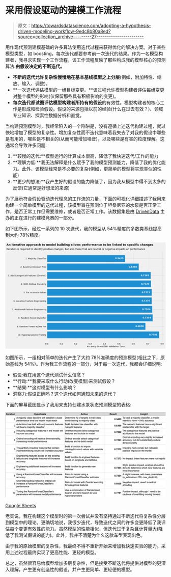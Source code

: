 # 采用假设驱动的建模工作流程

> 原文：<https://towardsdatascience.com/adopting-a-hypothesis-driven-modeling-workflow-9edc8b80a8ed?source=collection_archive---------27----------------------->

用作现代预测建模基础的许多算法使用迭代过程来获得优化的解决方案。对于某些模型类型，如 boosting，每次迭代都要参考前一次迭代的结果。作为一名模型构建者，我寻求实现一个工作流程，该工作流程反映了那些构成我的模型核心的预测算法:**由假设决定的不断迭代。**

*   **不断的迭代允许复杂性慢慢地在基本基线模型之上分层**(例如，附加特性、缩放、输入、调整)。
*   **一次迭代评估模型的一组目标变更。**该过程允许模型构建者评估每组变更对整个模型的影响(仅保留那些具有积极影响的变更)。
*   **每次迭代都试图评估模型构建者所持有的假设**的有效性。模型构建者的核心工作是形成和检验假设。假设的来源包括以前的经验(什么在过去有效？)、领域专业知识、探索性数据分析和直觉。

当构建预测模型时，我经常陷入的一个陷阱是，没有遵循上述迭代构建过程，就过快地增加了模型的复杂性。增加复杂性而不迭代意味着我失去了对我的假设中哪些是有用的，哪些是不相关的(从而可能增加噪音)，以及哪些是有害的粒度理解。这通常会导致许多问题:

1.  **较慢的迭代:**模型运行的计算成本很高，降低了我快速迭代/工作的能力
2.  **理解力低:**我无法解释是什么赋予了我的模型预测能力，降低了我的优化能力。此外，该模型经常是不必要的复杂(例如，更简单的模型将实现类似的性能)
3.  **更少的想法:**我产生好的假设的能力降低了，因为我从模型中得不到太多的反馈(它通常是好想法的来源)

为了展示符合假设驱动迭代理念的工作流的力量，下面的可视化详细描述了我用来构建一个简单模型的迭代过程，该模型旨在预测位于坦桑尼亚的水泵是否正常工作，是否正常工作但需要维修，或者是否正常工作。该数据集是由 [DrivenData](https://www.drivendata.org/competitions/7/pump-it-up-data-mining-the-water-table/) 主办的正在进行的建模竞赛的一部分。

如下图所示，经过一系列的 10 次迭代，我的模型从 54%精度的多数类基线提高到大约 78%精度。

![](img/4dfcc72217f51d1998fcc9fa4f0a2d94.png)

如图所示，一组相对简单的迭代产生了大约 78%准确度的预测模型(相比之下，原始基线为 54%)。作为我工作流程的一部分，对于每一次迭代，我都会详细说明:

*   假设:我在用这个迭代测试什么信念？
*   **行动:**我要采取什么行动(改变模型)来测试假设？
*   **结果:**这对模型有什么影响？
*   洞察力:假设正确吗？这个迭代如何通知未来的迭代？

下面的屏幕截图显示了我用来支持创建水泵状态预测模型的表格:

![](img/b2249c2c4e677dd027670cb173ca0ccf.png)

[Google Sheets](https://docs.google.com/spreadsheets/d/1ZXQ4y-DpZ-RmY7h6sKeYUTcGnYphLDSfk-AbrpNc0r0/edit?usp=sharing)

老实说，我在构建这个模型时的第一次尝试并没有坚持通过不断迭代将复杂性分层到模型中的理论。更确切地说，我很少迭代，导致迭代之间的许多变更降低了我评估每个变更有效性的能力。虽然模型的性能相似，但迭代过于复杂且计算量大(降低了我测试假设的能力)。此外，我并不清楚为什么这款车型表现出色。

由于我的原始模型的复杂性，我最终不得不重新开始来增加我快速实验的能力。采用上述过程最终实现了更高性能、更轻的模型。

总之，虽然很容易给模型增加多层复杂性，但是接受不断迭代将提供对模型的更深入理解，产生更有创造性的假设，并产生更简单、更轻便的模型。
